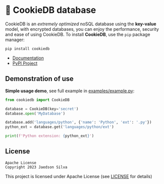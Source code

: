 # 🍪 CookieDB database

CookieDB is an *extremely optimized* noSQL database using the **key-value** model, with encrypted databases, you can enjoy the performance, security and ease of using CookieDB. To install **CookieDB**, use the `pip` package manager:

```
pip install cookiedb
```

- [Documentation](https://jaedsonpys.github.io/cookiedb)
- [PyPI Project](https://pypi.org/project/cookiedb)

## Demonstration of use

**Simple usage demo**, see full example in [examples/example.py](https://github.com/jaedsonpys/cookiedb/blob/master/examples/example.py):

```python
from cookiedb import CookieDB

database = CookieDB(key='secret')
database.open('MyDatabase')

database.add('languages/python', {'name': 'Python', 'ext': '.py'})
python_ext = database.get('languages/python/ext')

print(f'Python extension: {python_ext}')
```

## License

```
Apache License
Copyright 2023 Jaedson Silva
```

This project is licensed under Apache License (see [LICENSE](https://github.com/jaedsonpys/cookiedb/blob/master/LICENSE) for details)
